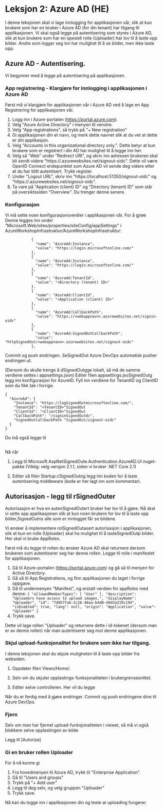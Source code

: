 # Leksjon 2: Azure AD (HE)

I denne leksjonen skal vi lage innlogging for applikasjonen vår, slik at kun brukere som har en bruker i Azure AD (for din tenant) har tilgang til applikasjonen. Vi skal også legge på autentisering som styres i Azure AD, slik at kun brukere som har en spesiell rolle
(Uploader) har lov til å laste opp bilder. Andre som logger seg inn har mulighet til å se bilder, men ikke laste opp.

## Azure AD - Autentisering.

Vi begynner med å legge på autentisering på applikasjonen.

### App registrering - Klargjøre for innlogging i applikasjonen i Azure AD

Først må vi klargjøre for applikasjonen vår i Azure AD ved å lage en App Registrering for applikasjonen vår.

1. Logg inn i Azure-portalen (https://portal.azure.com).
2. Velg "Azure Active Directory" i menyen til venstre.
3. Velg "App registrations", så trykk på "+ New registration"
4. Gi applikasjonen din et navn, og merk dette navnet slik at du vet at dette er din applikasjon.
5. Velg "Accounts in this organizational directory only.". Dette betyr at kun brukere som er registrert i din AD har mulighet til å logge inn her.
6. Velg så "Web" under "Redirect URI", og skriv inn adressen brukeren skal bli sendt videre "https://<webappname>.azurewebsites.net/signout-oidc". Dette vil være OpenID Connect endepunktet som Azure AD vil sende deg videre etter at du har blitt autentisert. Trykk register.
7. Under "Logout URL", skriv inn "https://localhost:51350/signout-oidc" og "https://<webappname>.azurewebsites.net/signout-oidc". 
8. Ta vare på "Application (client) ID" og "Directory (tenant) ID" som står på oversiktssiden "Overview". Du trenger denne senere.

### Konfigurasjon

Vi må sette noen konfigurasjonsverdier i applikasjonen vår. For å gjrøe
Denne legges inn under "Microsoft.Web/sites/properties/siteConfig/appSettings" i AzureWorkshopInfrastruktur/AzureWorkshopInfrastruktur:

```
            {
              "name": "AzureAd:Instance",
              "value": "https://login.microsoftonline.com/"
            },
            {
              "name": "AzureAd:Instance",
              "value": "https://login.microsoftonline.com/"
            },
            {
              "name": "AzureAd:TenantId",
              "value": "<Directory (tenant) ID>"
            },
            {
              "name": "AzureAd:ClientId",
              "value": "<Application (client) ID>"
            },
            {
              "name": "AzureAd:CallbackPath",
              "value": "https://<webappnavn>.azurewebsites.net/signin-oidc"
            },
            {
              "name": "AzureAd:SignedOutCallbackPath",
              "value": "httpSignedOut/<webappnavn>.azurewebsites.net/signout-oidc"
            },

```

Commit og push endringen. SeSignedOut Azure DevOps automatisk pusher endringen ut.

(Dersom du skulle trenge å dSignedOutgge lokalt, så må de samme verdiene settes i appsettings.json)
Editer filen appsettings.jsoSignedOutg legg inn konfigurasjon for AzureID. Fyll inn verdiene for TenantID og ClientID som du fikk tak i forrige.

```
{
  "AzureAd": {
    "Instance": "https://logSignedOutmicrosoftonline.com/",
    "TenantId": "<TenantID>"SignedOut
    "ClientId": "<ClientID>"SignedOut
    "CallbackPath": "/signinSignedOutdc",
    "SignedOutCallbackPath "SignedOut/signout-oidc"
  }
}
```
Du må også legge til 


##

Nå når


1. Legg til Microsoft.AspNetSignedOute.Authentication.AzureAD.UI nuget-pakke (Viktig: velg versjon 2.1.1, siden vi bruker .NET Core 2.1)

2. Editer så filen Startup.cSignedOutog legg inn koden for å laste autentisering middleware (kode er her lagt inn som kommentar).



## Autorisasjon - legg til rSignedOuter

Autorisasjon er hva en autenSignedOutert bruker har lov til å gjøre. Nå skal vi sette opp applikasjonen slik at kun noen brukere for 
lov til å  laste opp bilder,SignedOutns alle som er innlogget får se bildene.

Vi ønsker å implementere rolSignedOutasert autorisasjon i applikasjonen, slik at kun en rolle (Uploader)
skal ha mulighet til å lasteSignedOutp bilder. Her skal vi bruke AppRoles.

Først må du legge til rollen du ønsker Azure AD skal returnere dersom brukeren som autentiserer 
seg har denne rollen. Legge til rolle i manifestet for applikasjonen.

1. Gå til Azure-portalen (https://portal.azure.com) og gå så til menyen for Active
  Directory.
2. Gå så til App Registrations, og finn applikasjonen du laget i forrige oppgave.
3. Gå til undermenyen "Manifest", og erstatt verdien for appRoles med denne:
``{
			"allowedMemberTypes": [
				"User"
			],
			"description": "Uploaders have access to upload images.",
			"displayName": "Uploader",
			"id": "7d957fab-2c16-48aa-b4d8-d9d3a219c19d",
			"isEnabled": true,
			"lang": null,
			"origin": "Application",
			"value": "Uploader"
		}
``
4. Trykk save.

Dette vil lage rollen "Uploader" og returnere dette i id-tokenet (dersom man er av denne rollen) når man autentiserer seg mot denne applikasjonen.


### Skjul upload-funksjonalitet for brukere som ikke har tilgang. 

I denne leksjonen skal du skjule muligheten til å laste opp bilder fra websiden.

1. Oppdater filen Views/Home/.
2. Selv om du skjuler opplastings-funksjonaliteten i brukergrensesnittet.




3. Editer selve controlleren. Her vil du legge 


Når du er ferdig med å gjøre endringer. Commit og push endringene dine til Azure DevOps.


### Fjern 

Selv om man har fjernet upload-funksjonaliteten i viewet, så må vi også blokkere selve opplastingen av bilde

Legg til [Autorize]


###


### Gi en bruker rollen Uploader
For å nå kunne gi 

1. Fra hovedmenyen til Azure AD, trykk til "Enterprise Application".
2. Gå til "Users and groups"
3. Trykk på "+ Add user"
4. Legg til deg selv, og velg gruppen "Uploader"
5. Trykk save.

Nå kan du logge inn i applikasjonen din og teste at uploading fungerer.